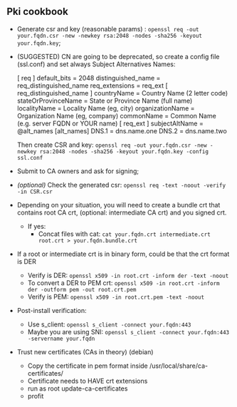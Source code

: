 ## Pki cookbook

* Generate csr and key (reasonable params) : `openssl req -out your.fqdn.csr -new -newkey rsa:2048 -nodes -sha256 -keyout your.fqdn.key`;

* (SUGGESTED) CN are going to be deprecated, so create a config file (ssl.conf) and set always Subject Alternatives Names:

    [ req ]
    default_bits       = 2048
    distinguished_name = req_distinguished_name
    req_extensions     = req_ext
    [ req_distinguished_name ]
    countryName                 = Country Name (2 letter code)
    stateOrProvinceName         = State or Province Name (full name)
    localityName               = Locality Name (eg, city)
    organizationName           = Organization Name (eg, company)
    commonName                 = Common Name (e.g. server FQDN or YOUR name)
    [ req_ext ]
    subjectAltName = @alt_names
    [alt_names]
    DNS.1   = dns.name.one
    DNS.2   = dns.name.two
    
    Then create CSR and key: `openssl req -out your.fqdn.csr -new -newkey rsa:2048 -nodes -sha256 -keyout your.fqdn.key -config ssl.conf`


* Submit to CA owners and ask for signing;

* *(optional)* Check the generated csr: `openssl req -text -noout -verify -in CSR.csr`
 

* Depending on your situation, you will need to create a bundle crt that contains root CA crt, (optional: intermediate CA crt) and you signed crt.
    * If yes:
        * Concat files with cat: `cat your.fqdn.crt intermediate.crt root.crt > your.fqdn.bundle.crt`

* If a root or intermediate crt is in binary form, could be that the crt format is DER
    * Verify is DER: `openssl x509 -in root.crt -inform der -text -noout`
    * To convert a DER to PEM crt: `openssl x509 -in root.crt -inform der -outform pem -out root.crt.pem `
    * Verify is PEM: `openssl x509 -in root.crt.pem -text -noout`

* Post-install verification:
    * Use s_client: `openssl s_client -connect your.fqdn:443`
    * Maybe you are using SNI: `openssl s_client -connect your.fqdn:443 -servername your.fqdn`

* Trust new certificates (CAs in theory) (debian)
    * Copy the certificate in pem format inside /usr/local/share/ca-certificates/
    * Certificate needs to HAVE crt extensions
    * run as root update-ca-certificates
    * profit
